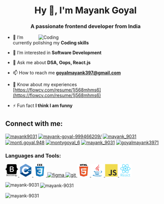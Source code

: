 <!-- ![MasterHead](https://1.bp.blogspot.com/-7A4WynwLsMw/XbBpCXG8fHI/AAAAAAAAMt4/uOa1bpLskYgrwGbllhSu2SDj_Mig8SXJQCLcBGAsYHQ/s1600/2000_600px.gif) -->

<h1 align="center">Hy 👋, I'm Mayank Goyal</h1>
<h3 align="center">A passionate frontend developer from India</h3>
<img align="right" alt="Coding" width="400" src="https://cdn.dribbble.com/users/1162077/screenshots/3848914/programmer.gif">

<!-- <p align="left"> <img src="https://komarev.com/ghpvc/?username=mayank-9031&label=Profile%20views&color=0e75b6&style=flat" alt="mayank-9031" /> </p> -->

<!-- <p align="left"> <a href="https://twitter.com/mayank9031" target="blank"><img src="https://img.shields.io/twitter/follow/mayank9031?logo=twitter&style=for-the-badge" alt="mayank9031" /></a> </p> -->

- 🔭 I’m currently polishing my **Coding skills**

- 👀 I’m interested in **Software Development**

- 💬 Ask me about **DSA, Oops, React.js**

- 📫 How to reach me **goyalmayank397@gmail.com**

- 📄 Know about my experiences [https://flowcv.com/resume/1j568mhms6](https://flowcv.com/resume/1j568mhms6)

- ⚡ Fun fact **I think I am funny**

<h2 align="left">Connect with me:</h2>
<p align="left">
<a href="https://twitter.com/mayank9031" target="blank"><img align="center" src="https://raw.githubusercontent.com/rahuldkjain/github-profile-readme-generator/master/src/images/icons/Social/twitter.svg" alt="mayank9031" height="30" width="40" /></a>
<a href="https://linkedin.com/in/mayank-goyal-999466209/" target="blank"><img align="center" src="https://raw.githubusercontent.com/rahuldkjain/github-profile-readme-generator/master/src/images/icons/Social/linked-in-alt.svg" alt="mayank-goyal-999466209/" height="30" width="40" /></a>
<a href="https://codesandbox.com/mayank_9031" target="blank"><img align="center" src="https://raw.githubusercontent.com/rahuldkjain/github-profile-readme-generator/master/src/images/icons/Social/codesandbox.svg" alt="mayank_9031" height="30" width="40" /></a>
<a href="https://fb.com/monti.goyal.948" target="blank"><img align="center" src="https://raw.githubusercontent.com/rahuldkjain/github-profile-readme-generator/master/src/images/icons/Social/facebook.svg" alt="monti.goyal.948" height="30" width="40" /></a>
<a href="https://instagram.com/montygoyal_6" target="blank"><img align="center" src="https://raw.githubusercontent.com/rahuldkjain/github-profile-readme-generator/master/src/images/icons/Social/instagram.svg" alt="montygoyal_6" height="30" width="40" /></a>
<a href="https://www.leetcode.com/mayank_9031" target="blank"><img align="center" src="https://raw.githubusercontent.com/rahuldkjain/github-profile-readme-generator/master/src/images/icons/Social/leet-code.svg" alt="mayank_9031" height="30" width="40" /></a>
<a href="https://auth.geeksforgeeks.org/user/goyalmayank3971" target="blank"><img align="center" src="https://raw.githubusercontent.com/rahuldkjain/github-profile-readme-generator/master/src/images/icons/Social/geeks-for-geeks.svg" alt="goyalmayank3971" height="30" width="40" /></a>
</p>

<h3 align="left">Languages and Tools:</h3>
<p align="left"> <a href="https://getbootstrap.com" target="_blank" rel="noreferrer"> <img src="https://raw.githubusercontent.com/devicons/devicon/master/icons/bootstrap/bootstrap-plain-wordmark.svg" alt="bootstrap" width="40" height="40"/> </a> <a href="https://www.w3schools.com/cpp/" target="_blank" rel="noreferrer"> <img src="https://raw.githubusercontent.com/devicons/devicon/master/icons/cplusplus/cplusplus-original.svg" alt="cplusplus" width="40" height="40"/> </a> <a href="https://www.w3schools.com/css/" target="_blank" rel="noreferrer"> <img src="https://raw.githubusercontent.com/devicons/devicon/master/icons/css3/css3-original-wordmark.svg" alt="css3" width="40" height="40"/> </a> <a href="https://www.figma.com/" target="_blank" rel="noreferrer"> <img src="https://www.vectorlogo.zone/logos/figma/figma-icon.svg" alt="figma" width="40" height="40"/> </a> <a href="https://git-scm.com/" target="_blank" rel="noreferrer"> <img src="https://www.vectorlogo.zone/logos/git-scm/git-scm-icon.svg" alt="git" width="40" height="40"/> </a> <a href="https://www.w3.org/html/" target="_blank" rel="noreferrer"> <img src="https://raw.githubusercontent.com/devicons/devicon/master/icons/html5/html5-original-wordmark.svg" alt="html5" width="40" height="40"/> </a> <a href="https://www.java.com" target="_blank" rel="noreferrer"> <img src="https://raw.githubusercontent.com/devicons/devicon/master/icons/java/java-original.svg" alt="java" width="40" height="40"/> </a> <a href="https://developer.mozilla.org/en-US/docs/Web/JavaScript" target="_blank" rel="noreferrer"> <img src="https://raw.githubusercontent.com/devicons/devicon/master/icons/javascript/javascript-original.svg" alt="javascript" width="40" height="40"/> </a> <a href="https://reactjs.org/" target="_blank" rel="noreferrer"> <img src="https://raw.githubusercontent.com/devicons/devicon/master/icons/react/react-original-wordmark.svg" alt="react" width="40" height="40"/> </a> </p>

<p><img align="left" src="https://github-readme-stats.vercel.app/api/top-langs?username=mayank-9031&show_icons=true&locale=en&layout=compact" alt="mayank-9031" /></p>

<p>&nbsp;<img align="center" src="https://github-readme-stats.vercel.app/api?username=mayank-9031&show_icons=true&locale=en" alt="mayank-9031" /></p>

<p><img align="center" src="https://github-readme-streak-stats.herokuapp.com/?user=mayank-9031&" alt="mayank-9031" /></p>


